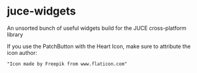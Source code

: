# juce-widgets
An unsorted bunch of useful widgets build for the JUCE cross-platform library

If you use the PatchButton with the Heart Icon, make sure to attribute the icon author:

    "Icon made by Freepik from www.flaticon.com"
